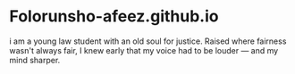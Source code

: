 # Folorunsho-afeez.github.io
i am a young law student with an old soul for justice. Raised where fairness wasn't always fair, I knew early that my voice had to be louder — and my mind sharper.
